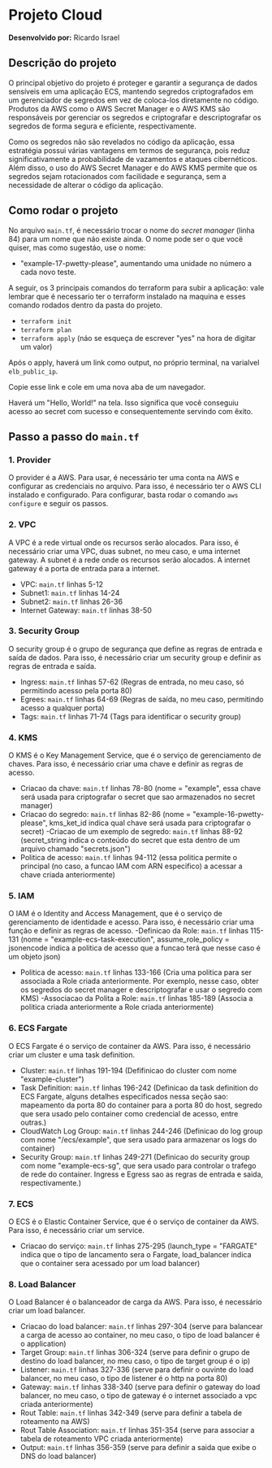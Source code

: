 # Projeto Cloud
**Desenvolvido por:** Ricardo Israel

## Descrição do projeto
O principal objetivo do projeto é proteger e garantir a segurança de dados sensíveis em uma aplicação ECS, mantendo segredos criptografados em um gerenciador de segredos em vez de coloca-los diretamente no código. Produtos da AWS como o AWS Secret Manager e o AWS KMS são responsáveis por gerenciar os segredos e criptografar e descriptografar os segredos de forma segura e eficiente, respectivamente.

Como os segredos não são revelados no código da aplicação, essa estratégia possui várias vantagens em termos de segurança, pois reduz significativamente a probabilidade de vazamentos e ataques cibernéticos. Além disso, o uso do AWS Secret Manager e do AWS KMS permite que os segredos sejam rotacionados com facilidade e segurança, sem a necessidade de alterar o código da aplicação.

## Como rodar o projeto
No arquivo ```main.tf```, é necessário trocar o nome do *secret manager* (linha 84) para um nome que náo existe ainda. O nome pode ser o que vocë quiser, mas como sugestáo, use o nome:
- "example-17-pwetty-please", aumentando uma unidade no número a cada novo teste.

A seguir, os 3 principais comandos do terraform para subir a aplicação:
vale lembrar que é necessario ter o terraform instalado na maquina e esses comando rodados dentro da pasta do projeto.
- ```terraform init```
- ```terraform plan```
- ```terraform apply``` (náo se esqueça de escrever "yes" na hora de digitar um valor)

Após o apply, haverá um link como output, no próprio terminal, na varialvel ```elb_public_ip```.

Copie esse link e cole em uma nova aba de um navegador.

Haverá um "Hello, World!" na tela. Isso significa que você conseguiu acesso ao secret com sucesso e consequentemente servindo com êxito. 

## Passo a passo do ```main.tf```
### 1. Provider
O provider é a AWS. Para usar, é necessário ter uma conta na AWS e configurar as credenciais no arquivo. Para isso, é necessário ter o AWS CLI instalado e configurado. Para configurar, basta rodar o comando ```aws configure``` e seguir os passos.

### 2. VPC
A VPC é a rede virtual onde os recursos serão alocados. Para isso, é necessário criar uma VPC, duas subnet, no meu caso, e uma internet gateway. A subnet é a rede onde os recursos serão alocados. A internet gateway é a porta de entrada para a internet.
- VPC: ```main.tf``` linhas 5-12
- Subnet1: ```main.tf``` linhas 14-24
- Subnet2: ```main.tf``` linhas 26-36
- Internet Gateway: ```main.tf``` linhas 38-50

### 3. Security Group
O security group é o grupo de segurança que define as regras de entrada e saída de dados. Para isso, é necessário criar um security group e definir as regras de entrada e saída.
- Ingress: ```main.tf``` linhas 57-62 (Regras de entrada, no meu caso, só permitindo acesso pela porta 80)
- Egrees: ```main.tf``` linhas 64-69 (Regras de saída, no meu caso, permitindo acesso a qualquer porta)
- Tags: ```main.tf``` linhas 71-74 (Tags para identificar o security group)

### 4. KMS
O KMS é o Key Management Service, que é o serviço de gerenciamento de chaves. Para isso, é necessário criar uma chave e definir as regras de acesso.
- Criacao da chave: ```main.tf``` linhas 78-80 (nome = "example", essa chave será usada para criptografar o secret que sao armazenados no secret manager)
- Criacao do segredo: ```main.tf``` linhas 82-86 (nome = "example-16-pwetty-please", kms_ket_id indica qual chave será usada para criptografar o secret)
-Criacao de um exemplo de segredo: ```main.tf``` linhas 88-92 (secret_string indica o conteúdo do secret que esta dentro de um arquivo chamado "secrets.json")
- Politica de acesso: ```main.tf``` linhas 94-112 (essa politica permite o principal (no caso, a funcao IAM com ARN especifico) a acessar a chave criada anteriormente)

### 5. IAM
O IAM é o Identity and Access Management, que é o serviço de gerenciamento de identidade e acesso. Para isso, é necessário criar uma função e definir as regras de acesso.
-Definicao da Role: ```main.tf``` linhas 115-131 (nome = "example-ecs-task-execution", assume_role_policy = jsonencode indica a politica de acesso que a funcao terá que nesse caso é um objeto json)
- Politica de acesso: ```main.tf``` linhas 133-166 (Cria uma politica para ser associada a Role criada anteriormente. Por exemplo, nesse caso, obter os segredos do secret manager e descriptografar e usar o segredo com KMS)
-Associacao da Polita a Role: ```main.tf``` linhas 185-189 (Associa a politica criada anteriormente a Role criada anteriormente)

### 6. ECS Fargate
O ECS Fargate é o serviço de container da AWS. Para isso, é necessário criar um cluster e uma task definition.
- Cluster: ```main.tf``` linhas 191-194 (Defifinicao do cluster com nome "example-cluster")
- Task Definition: ```main.tf``` linhas 196-242 (Definicao da task definition do ECS Fargate, alguns detalhes especificados nessa seção sao: mapeamento da porta 80 do container para a porta 80 do host, segredo que sera usado pelo container como credencial de acesso, entre outras.)
- CloudWatch Log Group: ```main.tf``` linhas 244-246 (Definicao do log group com nome "/ecs/example", que sera usado para armazenar os logs do container)
- Security Group: ```main.tf``` linhas 249-271 (Definicao do security group com nome "example-ecs-sg", que sera usado para controlar o trafego de rede do container. Ingress e Egress sao as regras de entrada e saida, respectivamente.)

### 7. ECS
O ECS é o Elastic Container Service, que é o serviço de container da AWS. Para isso, é necessário criar um service.
- Criacao do serviço: ```main.tf``` linhas 275-295 (launch_type = "FARGATE" indica que o tipo de lancamento sera o Fargate, load_balancer indica que o container sera acessado por um load balancer)

### 8. Load Balancer
O Load Balancer é o balanceador de carga da AWS. Para isso, é necessário criar um load balancer.
- Criacao do load balancer: ```main.tf``` linhas 297-304 (serve para balancear a carga de acesso ao container, no meu caso, o tipo de load balancer é o application)
- Target Group: ```main.tf``` linhas 306-324 (serve para definir o grupo de destino do load balancer, no meu caso, o tipo de target group é o ip)
- Listener: ```main.tf``` linhas 327-336 (serve para definir o ouvinte do load balancer, no meu caso, o tipo de listener é o http na porta 80)
- Gateway: ```main.tf``` linhas 338-340 (serve para definir o gateway do load balancer, no meu caso, o tipo de gateway é o internet associado a vpc criada anteriormente)
- Rout Table: ```main.tf``` linhas 342-349 (serve para definir a tabela de roteamento na AWS)
- Rout Table Association: ```main.tf``` linhas 351-354 (serve para associar a tabela de roteamento VPC criada anteriormente)
- Output: ```main.tf``` linhas 356-359 (serve para definir a saida que exibe o DNS do load balancer)
